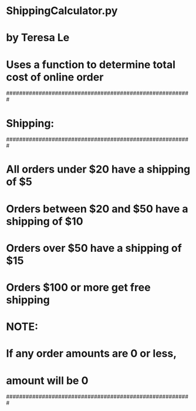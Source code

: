 # ShippingCalculator.py
# by Teresa Le
# Uses a function to determine total cost of online order
#########################################################
# Shipping:                                            ##
#########################################################
#   All orders under $20 have a shipping of $5         ##
#   Orders between $20 and $50 have a shipping of $10  ##
#   Orders over $50 have a shipping of $15             ##
#   Orders $100 or more get free shipping              ##
#   NOTE:                                              ##
#       If any order amounts are 0 or less,            ##
#           amount will be 0                           ##
#########################################################
